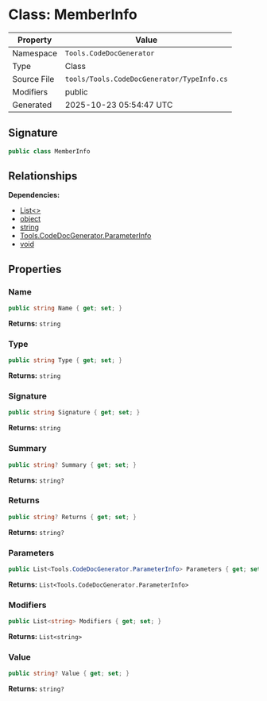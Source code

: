 # Class: MemberInfo

| Property | Value |
|----------|-------|
| Namespace | `Tools.CodeDocGenerator` |
| Type | Class |
| Source File | `tools/Tools.CodeDocGenerator/TypeInfo.cs` |
| Modifiers | public |
| Generated | 2025-10-23 05:54:47 UTC |

## Signature

```csharp
public class MemberInfo
```

## Relationships

**Dependencies:**
- [List<>](List__.md)
- [object](object.md)
- [string](string.md)
- [Tools.CodeDocGenerator.ParameterInfo](Tools.CodeDocGenerator.ParameterInfo.md)
- [void](void.md)

## Properties

### Name

```csharp
public string Name { get; set; }
```

**Returns:** `string`

### Type

```csharp
public string Type { get; set; }
```

**Returns:** `string`

### Signature

```csharp
public string Signature { get; set; }
```

**Returns:** `string`

### Summary

```csharp
public string? Summary { get; set; }
```

**Returns:** `string?`

### Returns

```csharp
public string? Returns { get; set; }
```

**Returns:** `string?`

### Parameters

```csharp
public List<Tools.CodeDocGenerator.ParameterInfo> Parameters { get; set; }
```

**Returns:** `List<Tools.CodeDocGenerator.ParameterInfo>`

### Modifiers

```csharp
public List<string> Modifiers { get; set; }
```

**Returns:** `List<string>`

### Value

```csharp
public string? Value { get; set; }
```

**Returns:** `string?`


